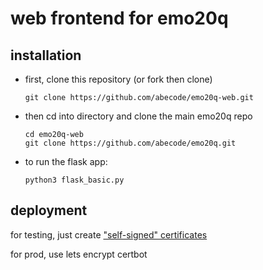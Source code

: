 # web frontend for emo20q

## installation

- first, clone this repository (or fork then clone)
  ```
  git clone https://github.com/abecode/emo20q-web.git
  ```
- then cd into directory and clone the main emo20q repo
  ```
  cd emo20q-web
  git clone https://github.com/abecode/emo20q.git
  ```

- to run the flask app:
  ```
  python3 flask_basic.py
  ```

## deployment

for testing, just create ["self-signed"
certificates](https://www.howtogeek.com/devops/how-to-create-and-use-self-signed-ssl-on-nginx/)

for prod, use lets encrypt certbot
